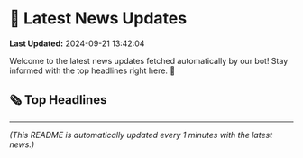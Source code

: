 # 📰 Latest News Updates
**Last Updated:** 2024-09-21 13:42:04

Welcome to the latest news updates fetched automatically by our bot! Stay informed with the top headlines right here. 🚀

## 🗞️ Top Headlines

---
*(This README is automatically updated every 1 minutes with the latest news.)*
